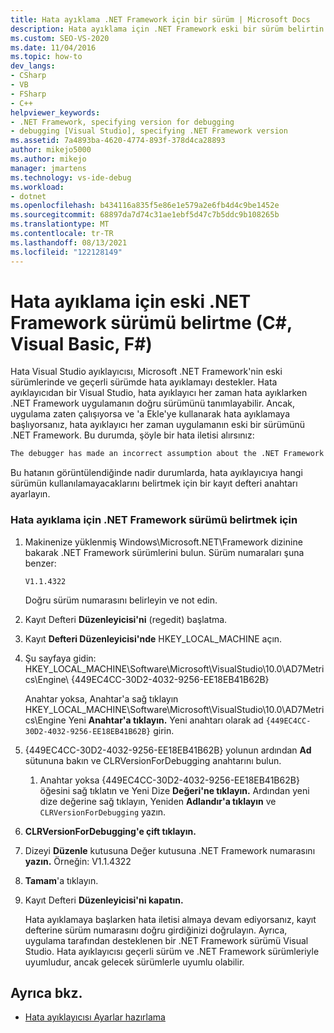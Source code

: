 ```yaml
---
title: Hata ayıklama .NET Framework için bir sürüm | Microsoft Docs
description: Hata ayıklama için .NET Framework eski bir sürüm belirtin. Hata Visual Studio ayıklayıcısı, hem eski .NET Framework hem de geçerli sürümde hata ayıklamayı destekler.
ms.custom: SEO-VS-2020
ms.date: 11/04/2016
ms.topic: how-to
dev_langs:
- CSharp
- VB
- FSharp
- C++
helpviewer_keywords:
- .NET Framework, specifying version for debugging
- debugging [Visual Studio], specifying .NET Framework version
ms.assetid: 7a4893ba-4620-4774-893f-378d4ca28893
author: mikejo5000
ms.author: mikejo
manager: jmartens
ms.technology: vs-ide-debug
ms.workload:
- dotnet
ms.openlocfilehash: b434116a835f5e86e1e579a2e6fb4d4c9be1452e
ms.sourcegitcommit: 68897da7d74c31ae1ebf5d47c7b5ddc9b108265b
ms.translationtype: MT
ms.contentlocale: tr-TR
ms.lasthandoff: 08/13/2021
ms.locfileid: "122128149"
---
```

# <a name="specify-an-older-net-framework-version-for-debugging-c-visual-basic-f"></a>Hata ayıklama için eski .NET Framework sürümü belirtme (C#, Visual Basic, F#)

Hata Visual Studio ayıklayıcısı, Microsoft .NET Framework'nin eski sürümlerinde ve geçerli sürümde hata ayıklamayı destekler. Hata ayıklayıcıdan bir Visual Studio, hata ayıklayıcı her zaman hata ayıklarken .NET Framework uygulamanın doğru sürümünü tanımlayabilir. Ancak, uygulama zaten çalışıyorsa ve 'a Ekle'ye kullanarak hata ayıklamaya başlıyorsanız, hata ayıklayıcı her zaman uygulamanın eski bir sürümünü .NET Framework. Bu durumda, şöyle bir hata iletisi alırsınız:

``` cmd
The debugger has made an incorrect assumption about the .NET Framework version your application is going to use.
```

Bu hatanın görüntülendiğinde nadir durumlarda, hata ayıklayıcıya hangi sürümün kullanılamayacaklarını belirtmek için bir kayıt defteri anahtarı ayarlayın.

### <a name="to-specify-a-net-framework-version-for-debugging"></a>Hata ayıklama için .NET Framework sürümü belirtmek için

1. Makinenize yüklenmiş Windows\Microsoft.NET\Framework dizinine bakarak .NET Framework sürümlerini bulun. Sürüm numaraları şuna benzer:

    `V1.1.4322`

    Doğru sürüm numarasını belirleyin ve not edin.

2. Kayıt Defteri **Düzenleyicisi'ni** (regedit) başlatma.

3. Kayıt **Defteri Düzenleyicisi'nde** HKEY_LOCAL_MACHINE açın.

4. Şu sayfaya gidin: HKEY_LOCAL_MACHINE\Software\Microsoft\VisualStudio\10.0\AD7Metrics\Engine\\ {449EC4CC-30D2-4032-9256-EE18EB41B62B}

    Anahtar yoksa, Anahtar'a sağ tıklayın HKEY_LOCAL_MACHINE\Software\Microsoft\VisualStudio\10.0\AD7Metrics\Engine Yeni **Anahtar'a tıklayın.** Yeni anahtarı olarak ad `{449EC4CC-30D2-4032-9256-EE18EB41B62B}` girin.

5. {449EC4CC-30D2-4032-9256-EE18EB41B62B} yolunun ardından **Ad** sütununa bakın ve CLRVersionForDebugging anahtarını bulun.

   1. Anahtar yoksa {449EC4CC-30D2-4032-9256-EE18EB41B62B} öğesini sağ tıklatın ve Yeni Dize **Değeri'ne tıklayın.** Ardından yeni dize değerine sağ tıklayın, Yeniden **Adlandır'a tıklayın** ve `CLRVersionForDebugging` yazın.

6. **CLRVersionForDebugging'e çift tıklayın.**

7. Dizeyi **Düzenle** kutusuna Değer kutusuna .NET Framework numarasını **yazın.** Örneğin: V1.1.4322

8. **Tamam**'a tıklayın.

9. Kayıt Defteri **Düzenleyicisi'ni kapatın.**

     Hata ayıklamaya başlarken hata iletisi almaya devam ediyorsanız, kayıt defterine sürüm numarasını doğru girdiğinizi doğrulayın. Ayrıca, uygulama tarafından desteklenen bir .NET Framework sürümü Visual Studio. Hata ayıklayıcısı geçerli sürüm ve .NET Framework sürümleriyle uyumludur, ancak gelecek sürümlerle uyumlu olabilir.

## <a name="see-also"></a>Ayrıca bkz.
- [Hata ayıklayıcısı Ayarlar hazırlama](../debugger/debugger-settings-and-preparation.md)